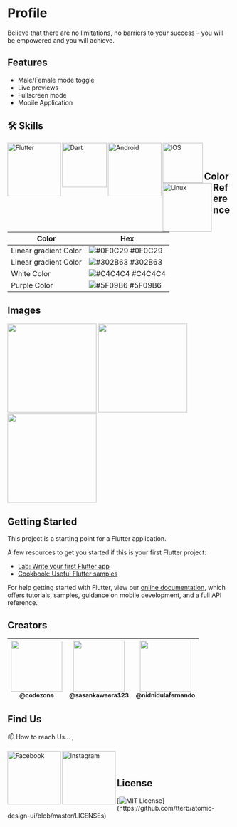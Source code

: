 
# Profile

Believe that there are no limitations, no barriers to your success – you will be empowered and you will achieve.


## Features

- Male/Female mode toggle
- Live previews
- Fullscreen mode
- Mobile Application


## 🛠 Skills

<img align="left" alt="Flutter" width="120px" src="https://img.shields.io/badge/Flutter-02569B?style=for-the-badge&logo=flutter&logoColor=white" />
<img align="left" alt="Dart" width="100px" src="https://img.shields.io/badge/Dart-0175C2?style=for-the-badge&logo=dart&logoColor=white" />
<img align="left" alt="Android" width="120px" src="https://img.shields.io/badge/Android-3DDC84?style=for-the-badge&logo=android&logoColor=white" />
<img align="left" alt="IOS" width="90px" src="https://img.shields.io/badge/iOS-000000?style=for-the-badge&logo=ios&logoColor=white" />
<img align="left" alt="Linux" width="110px" src="https://img.shields.io/badge/Linux-FCC624?style=for-the-badge&logo=linux&logoColor=black" />


</br>
</br>

## Color Reference

| Color             | Hex                                                                |
| ----------------- | ------------------------------------------------------------------ |
| Linear gradient Color | ![#0F0C29](https://via.placeholder.com/10/0F0C29?text=+) #0F0C29 |
| Linear gradient Color | ![#302B63](https://via.placeholder.com/10/302B63?text=+) #302B63 |
| White Color | ![#C4C4C4](https://via.placeholder.com/10/C4C4C4?text=+) #C4C4C4 |
| Purple Color | ![#5F09B6](https://via.placeholder.com/10/5F09B6?text=+) #5F09B6 |


## Images
<img width="200px" src="https://github.com/CodeZoneTech/DBroCode/blob/main/Design%2005/IMG/img1.png">
<img width="200px" src="https://github.com/CodeZoneTech/DBroCode/blob/main/Design%2005/IMG/img2.png">
<img width="200px" src="https://github.com/CodeZoneTech/DBroCode/blob/main/Design%2005/IMG/img3.png">


## Getting Started

This project is a starting point for a Flutter application.

A few resources to get you started if this is your first Flutter project:

- [Lab: Write your first Flutter app](https://flutter.dev/docs/get-started/codelab)
- [Cookbook: Useful Flutter samples](https://flutter.dev/docs/cookbook)

For help getting started with Flutter, view our
[online documentation](https://flutter.dev/docs), which offers tutorials,
samples, guidance on mobile development, and a full API reference.


## Creators

| [<img src="https://github.com/CodeZoneTech.png?size=250" width="115"><br><sub>@codezone</sub>](https://github.com/CodeZoneTech) | [<img  src="https://github.com/sasankaweera123.png?size=115" width="115"><br><sub>@sasankaweera123</sub>](https://github.com/sasankaweera123) | [<img  src="https://github.com/nidnidulafernando.png?size=115" width="115"><br><sub>@nidnidulafernando</sub>](https://github.com/nidnidulafernando) |
| :---------------------------------------------------------------------------------------------------------------------: | :----------------------------------------------------------------------------------------------------------------------------------: | :-------------------------------------------------------------------------------------------------------------------: |


## Find Us

📫 How to reach Us... , </br></br>
<a href="https://www.facebook.com/CodeZone-107084475018756/">
  <img align="left" alt="Facebook" width="120px" src="https://img.shields.io/badge/Facebook-1877F2?style=for-the-badge&logo=facebook&logoColor=white" />
</a>
<a href="https://www.instagram.com/d_bro_code/">
  <img align="left" alt="Instagram" width="120px" src="https://img.shields.io/badge/Instagram-E4405F?style=for-the-badge&logo=instagram&logoColor=white" />
</a>


</br>

## License

[![MIT License](https://img.shields.io/apm/l/atomic-design-ui.svg?)](https://github.com/tterb/atomic-design-ui/blob/master/LICENSEs)
